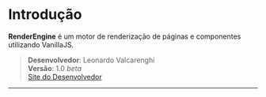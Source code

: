
# Introdução
**RenderEngine** é um motor de renderização de páginas e componentes utilizando VanillaJS.


> **Desenvolvedor**: Leonardo Valcarenghi
> <br/>
> **Versão**: 1.0 _beta_
> <br/>
> [Site do Desenvolvedor](https://leonardovalcarenghi.com.br)

-----

<br/>
<br/>